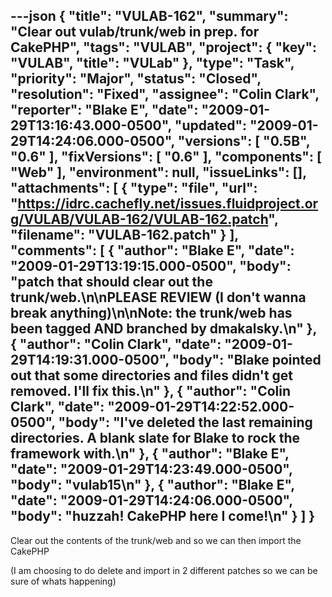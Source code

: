 ---json
{
  "title": "VULAB-162",
  "summary": "Clear out vulab/trunk/web in prep. for CakePHP",
  "tags": "VULAB",
  "project": {
    "key": "VULAB",
    "title": "VULab"
  },
  "type": "Task",
  "priority": "Major",
  "status": "Closed",
  "resolution": "Fixed",
  "assignee": "Colin Clark",
  "reporter": "Blake E",
  "date": "2009-01-29T13:16:43.000-0500",
  "updated": "2009-01-29T14:24:06.000-0500",
  "versions": [
    "0.5B",
    "0.6"
  ],
  "fixVersions": [
    "0.6"
  ],
  "components": [
    "Web"
  ],
  "environment": null,
  "issueLinks": [],
  "attachments": [
    {
      "type": "file",
      "url": "https://idrc.cachefly.net/issues.fluidproject.org/VULAB/VULAB-162/VULAB-162.patch",
      "filename": "VULAB-162.patch"
    }
  ],
  "comments": [
    {
      "author": "Blake E",
      "date": "2009-01-29T13:19:15.000-0500",
      "body": "patch that should clear out the trunk/web.\n\nPLEASE REVIEW (I don't wanna break anything)\n\nNote: the trunk/web has been tagged AND branched by dmakalsky.\n"
    },
    {
      "author": "Colin Clark",
      "date": "2009-01-29T14:19:31.000-0500",
      "body": "Blake pointed out that some directories and files didn't get removed. I'll fix this.\n"
    },
    {
      "author": "Colin Clark",
      "date": "2009-01-29T14:22:52.000-0500",
      "body": "I've deleted the last remaining directories. A blank slate for Blake to rock the framework with.\n"
    },
    {
      "author": "Blake E",
      "date": "2009-01-29T14:23:49.000-0500",
      "body": "vulab15\n"
    },
    {
      "author": "Blake E",
      "date": "2009-01-29T14:24:06.000-0500",
      "body": "huzzah! CakePHP here I come!\n"
    }
  ]
}
---
Clear out the contents of the trunk/web and so we can then import the CakePHP

(I am choosing to do delete and import in 2 different patches so we can be sure of whats happening)

        